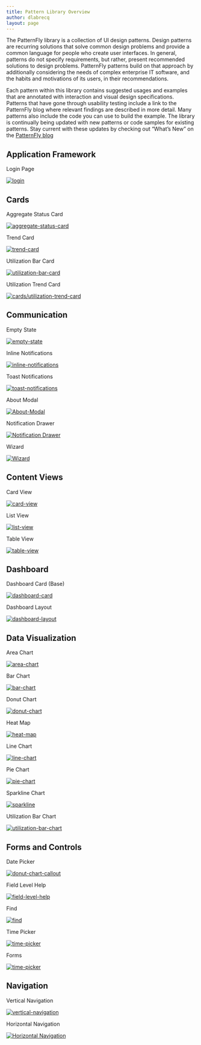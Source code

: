 ```yaml
---
title: Pattern Library Overview
author: dlabrecq
layout: page
---
```

<p>The PatternFly library is a collection of UI design patterns. Design patterns are recurring solutions that solve
common design problems and provide a common language for people who create user interfaces. In general, patterns do not
specify requirements, but rather, present recommended solutions to design problems. PatternFly patterns build on that
approach by additionally considering the needs of complex enterprise IT software, and the habits and motivations of its
users, in their recommendations.</p>
<p>Each pattern within this library contains suggested usages and examples that are annotated with interaction and
visual design specifications. Patterns that have gone through usability testing include a link to the PatternFly blog
where relevant findings are described in more detail. Many patterns also include the code you can use to build the
example. The library is continually being updated with new patterns or code samples for existing patterns. Stay current
with these updates by checking out “What’s New” on the <a href="https://blog.patternfly.org" target="_blank">PatternFly blog</a></p>
<div class="pattern-section" id="application-framework">
  <h2>Application Framework</h2>
  <div class="row">
    <div class="col-xs-12 col-sm-12 col-md-3">
      <div class="pattern-thumbnail">
       <p>Login Page</p>
       <a href="{{ site.baseurl }}pattern-library/application-framework/login-page">
         <img src="{{site.baseurl}}assets/img/thumbnails/Login.png" alt="login"/>
       </a>
      </div>
    </div>
  </div>
</div>
<div class="pattern-section" id="cards">
  <h2>Cards</h2>
  <div class="row">
    <div class="col-xs-12 col-sm-12 col-md-3">
      <div class="pattern-thumbnail">
        <p>Aggregate Status Card</p>
        <a href="{{ site.baseurl }}pattern-library/cards/aggregate-status-card">
          <img src="{{site.baseurl}}assets/img/thumbnails/Agg-Card.png" alt="aggregate-status-card"/>
        </a>
      </div>
    </div>
    <div class="col-xs-12 col-sm-12 col-md-3">
      <div class="pattern-thumbnail">
        <p>Trend Card</p>
       <a href="{{ site.baseurl }}pattern-library/cards/trend-card">
         <img src="{{site.baseurl}}assets/img/thumbnails/Trend-Card.png" alt="trend-card"/>
       </a>
      </div>
    </div>
    <div class="col-xs-12 col-sm-12 col-md-3">
      <div class="pattern-thumbnail">
        <p>Utilization Bar Card</p>
        <a href="{{ site.baseurl }}pattern-library/cards/utilization-bar-card">
          <img src="{{site.baseurl}}assets/img/thumbnails/Util-Bar-Card.png" alt="utilization-bar-card"/>
        </a>
      </div>
    </div>
    <div class="col-xs-12 col-sm-12 col-md-3">
      <div class="pattern-thumbnail">
        <p>Utilization Trend Card</p>
        <a href="{{ site.baseurl }}pattern-library/cards/utilization-trend-card">
          <img src="{{site.baseurl}}assets/img/thumbnails/Util-Trend-Card.png" alt="cards/utilization-trend-card"/>
        </a>
      </div>
    </div>
  </div>
</div>
<div class="pattern-section" id="communication">
  <h2>Communication</h2>
  <div class="row">
    <div class="col-xs-12 col-sm-12 col-md-3">
      <div class="pattern-thumbnail">
       <p>Empty State</p>
        <a href="{{ site.baseurl }}pattern-library/communication/empty-state">
          <img src="{{site.baseurl}}assets/img/thumbnails/Empty-State.png" alt="empty-state"/>
        </a>
      </div>
    </div>
    <div class="col-xs-12 col-sm-12 col-md-3">
      <div class="pattern-thumbnail">
        <p>Inline Notifications</p>
        <a href="{{ site.baseurl }}pattern-library/communication/inline-notifications">
          <img src="{{site.baseurl}}assets/img/thumbnails/Inline-Notif.png" alt="inline-notifications"/>
        </a>
      </div>
    </div>
    <div class="col-xs-12 col-sm-12 col-md-3">
      <div class="pattern-thumbnail">
        <p>Toast Notifications</p>
        <a href="{{ site.baseurl }}pattern-library/communication/toast-notifications">
          <img src="{{site.baseurl}}assets/img/thumbnails/Toast.png" alt="toast-notifications"/>
        </a>
      </div>
    </div>
    <div class="col-xs-12 col-sm-12 col-md-3">
      <div class="pattern-thumbnail">
        <p>About Modal</p>
        <a href="{{ site.baseurl }}pattern-library/communication/about-modal">
          <img src="{{site.baseurl}}assets/img/thumbnails/About-Modal.png" alt="About-Modal"/>
        </a>
      </div>
    </div>
    <div class="col-xs-12 col-sm-12 col-md-3">
      <div class="pattern-thumbnail">
        <p>Notification Drawer</p>
        <a href="{{ site.baseurl }}pattern-library/communication/notification-drawer">
          <img src="{{site.baseurl}}assets/img/thumbnails/Notification-Drawer.png" alt="Notification Drawer"/>
        </a>
      </div>
    </div>
    <div class="col-xs-12 col-sm-12 col-md-3">
      <div class="pattern-thumbnail">
        <p>Wizard</p>
        <a href="{{ site.baseurl }}pattern-library/communication/wizard">
          <img src="{{site.baseurl}}assets/img/thumbnails/Wizard.png" alt="Wizard"/>
        </a>
      </div>
    </div>
  </div>
</div>
<div class="pattern-section" id="content-views">
  <h2>Content Views</h2>
  <div class="row">
    <div class="col-xs-12 col-sm-12 col-md-3">
      <div class="pattern-thumbnail">
       <p>Card View</p>
        <a href="{{ site.baseurl }}pattern-library/content-views/card-view">
          <img src="{{site.baseurl}}assets/img/thumbnails/card-view.png" alt="card-view"/>
        </a>
      </div>
    </div>
    <div class="col-xs-12 col-sm-12 col-md-3">
      <div class="pattern-thumbnail">
       <p>List View</p>
        <a href="{{ site.baseurl }}pattern-library/content-views/list-view">
          <img src="{{site.baseurl}}assets/img/thumbnails/List-View.png" alt="list-view"/>
        </a>
      </div>
    </div>
    <div class="col-xs-12 col-sm-12 col-md-3">
      <div class="pattern-thumbnail">
        <p>Table View</p>
        <a href="{{ site.baseurl }}pattern-library/content-views/table-view">
          <img src="{{site.baseurl}}assets/img/thumbnails/Table.png" alt="table-view"/>
        </a>
      </div>
    </div>
  </div>
</div>
<div class="pattern-section" id="dashboard">
  <h2>Dashboard</h2>
  <div class="row">
    <div class="col-xs-12 col-sm-12 col-md-3">
      <div class="pattern-thumbnail">
       <p>Dashboard Card (Base)</p>
        <a href="{{ site.baseurl }}pattern-library/dashboard/dashboard-card">
          <img src="{{site.baseurl}}assets/img/thumbnails/Dash-Base.png" alt="dashboard-card"/>
        </a>
      </div>
    </div>
    <div class="col-xs-12 col-sm-12 col-md-3">
      <div class="pattern-thumbnail">
        <p>Dashboard Layout</p>
        <a href="{{ site.baseurl }}pattern-library/dashboard/dashboard-layout">
          <img src="{{site.baseurl}}assets/img/thumbnails/Dash-Layout.png" alt="dashboard-layout"/>
        </a>
      </div>
    </div>
  </div>
</div>
<div class="pattern-section" id="data-visualization">
  <h2>Data Visualization</h2>
  <div class="row">
    <div class="col-xs-12 col-sm-12 col-md-3">
      <div class="pattern-thumbnail">
       <p>Area Chart</p>
        <a href="{{ site.baseurl }}pattern-library/data-visualization/area-chart">
          <img src="{{site.baseurl}}assets/img/thumbnails/Area-Chart.png" alt="area-chart"/>
        </a>
      </div>
    </div>
    <div class="col-xs-12 col-sm-12 col-md-3">
      <div class="pattern-thumbnail">
        <p>Bar Chart</p>
        <a href="{{ site.baseurl }}pattern-library/data-visualization/bar-chart">
          <img src="{{site.baseurl}}assets/img/thumbnails/Bar-Chart.png" alt="bar-chart"/>
        </a>
      </div>
    </div>
    <div class="col-xs-12 col-sm-12 col-md-3">
      <div class="pattern-thumbnail">
        <p>Donut Chart</p>
        <a href="{{ site.baseurl }}pattern-library/data-visualization/donut-chart">
          <img src="{{site.baseurl}}assets/img/thumbnails/Donut-Chart.png" alt="donut-chart"/>
        </a>
      </div>
    </div>
    <div class="col-xs-12 col-sm-12 col-md-3">
      <div class="pattern-thumbnail">
        <p>Heat Map</p>
        <a href="{{ site.baseurl }}pattern-library/data-visualization/heat-map">
          <img src="{{site.baseurl}}assets/img/thumbnails/Heat-Chart.png" alt="heat-map"/>
        </a>
      </div>
    </div>
    <div class="col-xs-12 col-sm-12 col-md-3">
      <div class="pattern-thumbnail">
        <p>Line Chart</p>
        <a href="{{ site.baseurl }}pattern-library/data-visualization/line-chart">
          <img src="{{site.baseurl}}assets/img/thumbnails/Line-Chart.png" alt="line-chart"/>
        </a>
      </div>
    </div>
    <div class="col-xs-12 col-sm-12 col-md-3">
      <div class="pattern-thumbnail">
        <p>Pie Chart</p>
        <a href="{{ site.baseurl }}pattern-library/data-visualization/pie-chart">
          <img src="{{site.baseurl}}assets/img/thumbnails/Pie-Chart.png" alt="pie-chart"/>
        </a>
      </div>
    </div>
    <div class="col-xs-12 col-sm-12 col-md-3">
      <div class="pattern-thumbnail">
        <p>Sparkline Chart</p>
        <a href="{{ site.baseurl }}pattern-library/data-visualization/sparkline">
          <img src="{{site.baseurl}}assets/img/thumbnails/Sparkline.png" alt="sparkline"/>
        </a>
      </div>
    </div>
    <div class="col-xs-12 col-sm-12 col-md-3">
      <div class="pattern-thumbnail">
        <p>Utilization Bar Chart</p>
        <a href="{{ site.baseurl }}pattern-library/data-visualization/utilization-bar-chart">
          <img src="{{site.baseurl}}assets/img/thumbnails/Util-Bar-Chart.png" alt="utilization-bar-chart "/>
        </a>
      </div>
    </div>
  </div>
</div>
<div class="pattern-section" id="forms-and-controls">
  <h2>Forms and Controls</h2>
  <div class="row">
    <div class="col-xs-12 col-sm-12 col-md-3">
      <div class="pattern-thumbnail">
        <p>Date Picker</p>
        <a href="{{ site.baseurl }}pattern-library/forms-and-controls/date-picker">
          <img src="{{site.baseurl}}assets/img/thumbnails/Datepicker.png" alt="donut-chart-callout"/>
        </a>
      </div>
    </div>
    <div class="col-xs-12 col-sm-12 col-md-3">
      <div class="pattern-thumbnail">
        <p>Field Level Help</p>
        <a href="{{ site.baseurl }}pattern-library/forms-and-controls/field-level-help">
          <img src="{{site.baseurl}}assets/img/thumbnails/Inline-Help.png" alt="field-level-help"/>
        </a>
      </div>
    </div>
    <div class="col-xs-12 col-sm-12 col-md-3">
      <div class="pattern-thumbnail">
        <p>Find</p>
        <a href="{{ site.baseurl }}pattern-library/forms-and-controls/find">
          <img src="{{site.baseurl}}assets/img/thumbnails/Search.png" alt="find"/>
        </a>
      </div>
    </div>
    <div class="col-xs-12 col-sm-12 col-md-3">
      <div class="pattern-thumbnail">
        <p>Time Picker</p>
        <a href="{{ site.baseurl }}pattern-library/forms-and-controls/time-picker">
          <img src="{{site.baseurl}}assets/img/thumbnails/Time-Picker.png" alt="time-picker"/>
        </a>
      </div>
    </div>
    <div class="col-xs-12 col-sm-12 col-md-3">
      <div class="pattern-thumbnail">
        <p>Forms</p>
        <a href="{{ site.baseurl }}pattern-library/forms-and-controls/forms">
          <img src="{{site.baseurl}}assets/img/thumbnails/Forms.png" alt="time-picker"/>
        </a>
      </div>
    </div>
  </div>
</div>
<div class="pattern-section" id="navigation">
  <h2>Navigation</h2>
  <div class="row">
    <div class="col-xs-12 col-sm-12 col-md-3">
      <div class="pattern-thumbnail">
        <p>Vertical Navigation</p>
        <a href="{{ site.baseurl }}pattern-library/navigation/vertical-navigation">
          <img src="{{site.baseurl}}assets/img/thumbnails/Vert-Nav.png" alt="vertical-navigation"/>
        </a>
      </div>
    </div>
    <div class="col-xs-12 col-sm-12 col-md-3">
      <div class="pattern-thumbnail">
        <p>Horizontal Navigation</p>
        <a href="{{ site.baseurl }}pattern-library/navigation/horizontal-navigation">
          <img src="{{site.baseurl}}assets/img/thumbnails/Horizontal-Navigation.png" alt="Horizontal Navigation"/>
        </a>
      </div>
    </div>
  </div>
</div>

